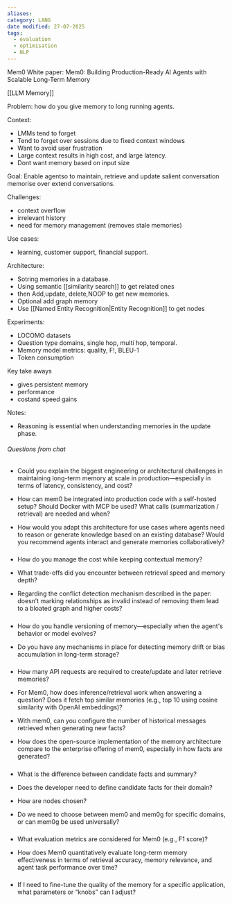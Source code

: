 ```yaml
---
aliases: 
category: LANG
date modified: 27-07-2025
tags:
  - evaluation
  - optimisation
  - NLP
---
```

Mem0 White paper: Mem0: Building Production-Ready AI Agents with Scalable Long-Term Memory

[[LLM Memory]]

Problem: how do you give memory to long running agents.

Context:
- LMMs tend to forget
- Tend to forget over sessions due to fixed context windows
- Want to avoid user frustration
- Large context results in high cost, and large latency.
- Dont want memory based on input size


Goal: Enable agentso to maintain, retrieve and update salient conversation memorise over extend conversations.

Challenges:
- context overflow
- irrelevant history
- need for memory management (removes stale memories)

Use cases:
- learning, customer support, financial support.

Architecture:
- Sotring memories in a database.
- Using semantic [[similarity search]] to get related ones 
- then Add,update, delete,NOOP to get new memories.
- Optional add graph memory
- Use [[Named Entity Recognition|Entity Recognition]] to get nodes 

Experiments:
- LOCOMO datasets
- Question type domains, single hop, multi hop, temporal.
- Memory model metrics: quality, F!, BLEU-1
- Token consumption

Key take aways
- gives persistent memory
- performance
- costand speed gains

Notes:
- Reasoning is essential when understanding memories in the update phase.

###### Questions from chat

#####

- Could you explain the biggest engineering or architectural challenges in maintaining long-term memory at scale in production—especially in terms of latency, consistency, and cost?
    
- How can mem0 be integrated into production code with a self-hosted setup? Should Docker with MCP be used? What calls (summarization / retrieval) are needed and when?
    
- How would you adapt this architecture for use cases where agents need to reason or generate knowledge based on an existing database? Would you recommend agents interact and generate memories collaboratively?

#####

- How do you manage the cost while keeping contextual memory?
    
- What trade-offs did you encounter between retrieval speed and memory depth?
    
- Regarding the conflict detection mechanism described in the paper: doesn’t marking relationships as invalid instead of removing them lead to a bloated graph and higher costs?

#####

- How do you handle versioning of memory—especially when the agent's behavior or model evolves?
    
- Do you have any mechanisms in place for detecting memory drift or bias accumulation in long-term storage?
    
#####

- How many API requests are required to create/update and later retrieve memories?
    
- For Mem0, how does inference/retrieval work when answering a question? Does it fetch top similar memories (e.g., top 10 using cosine similarity with OpenAI embeddings)?
    
- With mem0, can you configure the number of historical messages retrieved when generating new facts?
    
- How does the open-source implementation of the memory architecture compare to the enterprise offering of mem0, especially in how facts are generated?


#####

- What is the difference between candidate facts and summary?
    
- Does the developer need to define candidate facts for their domain?
    
- How are nodes chosen?
    
- Do we need to choose between mem0 and mem0g for specific domains, or can mem0g be used universally?

#####

- What evaluation metrics are considered for Mem0 (e.g., F1 score)?
    
- How does Mem0 quantitatively evaluate long-term memory effectiveness in terms of retrieval accuracy, memory relevance, and agent task performance over time?
    
#####

- If I need to fine-tune the quality of the memory for a specific application, what parameters or “knobs” can I adjust?
